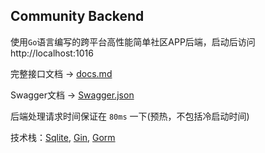 ## Community Backend

使用`Go`语言编写的跨平台高性能简单社区APP后端，启动后访问 http://localhost:1016

完整接口文档 -> [docs.md](docs.md)

Swagger文档 -> [Swagger.json](Swagger.json)

后端处理请求时间保证在 `80ms` 一下(预热，不包括冷启动时间)

技术栈：[Sqlite](https://www.sqlite.org/index.html), [Gin](https://github.com/gin-gonic/gin), [Gorm](https://gorm.io/index.html)
